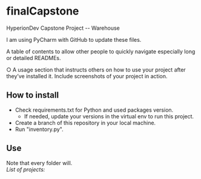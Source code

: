 # finalCapstone
HyperionDev Capstone Project -- Warehouse


I am using PyCharm with GitHub to update these files.  

A table of contents to allow other people to quickly navigate
especially long or detailed READMEs.

○ A usage section that instructs others on how to use your project after
they’ve installed it. Include screenshots of your project in action.


## How to install
- Check requirements.txt for Python and used packages version.  
  + If needed, update your versions in the virtual env to run this project.
- Create a branch of this repository in your local machine.
- Run "inventory.py".
 
## Use
Note that every folder will.  
<em>List of projects:</em>
